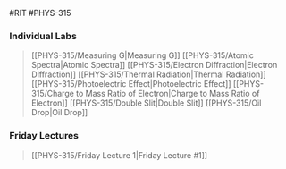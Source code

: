 #RIT #PHYS-315
### Individual Labs
> [[PHYS-315/Measuring G\|Measuring G]]
> [[PHYS-315/Atomic Spectra\|Atomic Spectra]]
> [[PHYS-315/Electron Diffraction\|Electron Diffraction]]
> [[PHYS-315/Thermal Radiation\|Thermal Radiation]]
> [[PHYS-315/Photoelectric Effect\|Photoelectric Effect]]
> [[PHYS-315/Charge to Mass Ratio of Electron\|Charge to Mass Ratio of Electron]]
> [[PHYS-315/Double Slit\|Double Slit]]
> [[PHYS-315/Oil Drop\|Oil Drop]]
### Friday Lectures
> [[PHYS-315/Friday Lecture 1\|Friday Lecture #1]]

